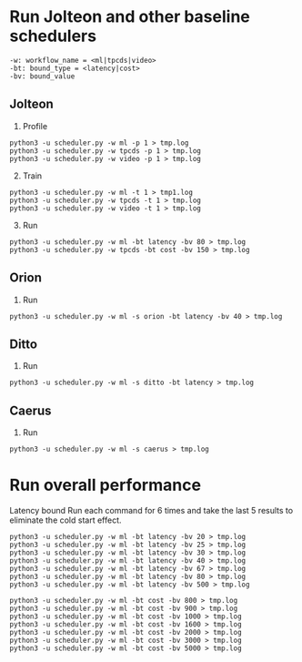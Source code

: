 # Run Jolteon and other baseline schedulers

```
-w: workflow_name = <ml|tpcds|video>
-bt: bound_type = <latency|cost>
-bv: bound_value
```

## Jolteon

1. Profile
```
python3 -u scheduler.py -w ml -p 1 > tmp.log
python3 -u scheduler.py -w tpcds -p 1 > tmp.log
python3 -u scheduler.py -w video -p 1 > tmp.log
```

2. Train
```
python3 -u scheduler.py -w ml -t 1 > tmp1.log
python3 -u scheduler.py -w tpcds -t 1 > tmp.log
python3 -u scheduler.py -w video -t 1 > tmp.log
```

3. Run
```
python3 -u scheduler.py -w ml -bt latency -bv 80 > tmp.log
python3 -u scheduler.py -w tpcds -bt cost -bv 150 > tmp.log
```

## Orion

1. Run
```
python3 -u scheduler.py -w ml -s orion -bt latency -bv 40 > tmp.log
```

## Ditto

1. Run
```
python3 -u scheduler.py -w ml -s ditto -bt latency > tmp.log
```

## Caerus

1. Run
```
python3 -u scheduler.py -w ml -s caerus > tmp.log
```

# Run overall performance 

Latency bound
Run each command for 6 times and take the last 5 results to eliminate the cold start effect.
```
python3 -u scheduler.py -w ml -bt latency -bv 20 > tmp.log
python3 -u scheduler.py -w ml -bt latency -bv 25 > tmp.log
python3 -u scheduler.py -w ml -bt latency -bv 30 > tmp.log
python3 -u scheduler.py -w ml -bt latency -bv 40 > tmp.log
python3 -u scheduler.py -w ml -bt latency -bv 67 > tmp.log
python3 -u scheduler.py -w ml -bt latency -bv 80 > tmp.log
python3 -u scheduler.py -w ml -bt latency -bv 500 > tmp.log

python3 -u scheduler.py -w ml -bt cost -bv 800 > tmp.log
python3 -u scheduler.py -w ml -bt cost -bv 900 > tmp.log
python3 -u scheduler.py -w ml -bt cost -bv 1000 > tmp.log
python3 -u scheduler.py -w ml -bt cost -bv 1600 > tmp.log
python3 -u scheduler.py -w ml -bt cost -bv 2000 > tmp.log
python3 -u scheduler.py -w ml -bt cost -bv 3000 > tmp.log
python3 -u scheduler.py -w ml -bt cost -bv 5000 > tmp.log
```